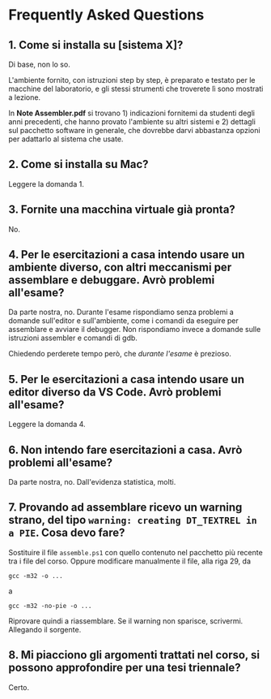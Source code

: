 # Frequently Asked Questions

## 1. Come si installa su [sistema X]?

Di base, non lo so. 

L'ambiente fornito, con istruzioni step by step, è preparato e testato per le macchine del laboratorio, e gli stessi strumenti che troverete lì sono mostrati a lezione.

In <b>Note Assembler.pdf</b> si trovano 1) indicazioni fornitemi da studenti degli anni precedenti, che hanno provato l'ambiente su altri sistemi e 2) dettagli sul pacchetto software in generale, che dovrebbe darvi abbastanza opzioni per adattarlo al sistema che usate.

## 2. Come si installa su Mac?

Leggere la domanda 1.

## 3. Fornite una macchina virtuale già pronta?

No.

## 4. Per le esercitazioni a casa intendo usare un ambiente diverso, con altri meccanismi per assemblare e debuggare. Avrò problemi all'esame?

Da parte nostra, no. Durante l'esame rispondiamo senza problemi a domande sull'editor e sull'ambiente, come i comandi da eseguire per assemblare e avviare il debugger.
Non rispondiamo invece a domande sulle istruzioni assembler e comandi di gdb.

Chiedendo perderete tempo però, che *durante l'esame* è prezioso.

## 5. Per le esercitazioni a casa intendo usare un editor diverso da VS Code. Avrò problemi all'esame?

Leggere la domanda 4.

## 6. Non intendo fare esercitazioni a casa. Avrò problemi all'esame?

Da parte nostra, no. Dall'evidenza statistica, molti.

## 7. Provando ad assemblare ricevo un warning strano, del tipo `warning: creating DT_TEXTREL in a PIE`. Cosa devo fare?

Sostituire il file `assemble.ps1` con quello contenuto nel pacchetto più recente tra i file del corso.
Oppure modificare manualmente il file, alla riga 29, da
```
gcc -m32 -o ...
```
a
```
gcc -m32 -no-pie -o ...
```

Riprovare quindi a riassemblare. Se il warning non sparisce, scrivermi. Allegando il sorgente.

## 8. Mi piacciono gli argomenti trattati nel corso, si possono approfondire per una tesi triennale?

Certo.
